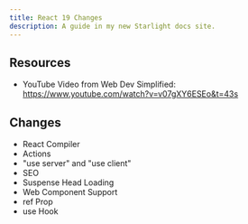 ```yaml
---
title: React 19 Changes
description: A guide in my new Starlight docs site.
---
```


## Resources

- YouTube Video from Web Dev Simplified: <https://www.youtube.com/watch?v=v07gXY6ESEo&t=43s>

## Changes

- React Compiler
- Actions
- "use server" and "use client"
- SEO
- Suspense Head Loading
- Web Component Support
- ref Prop
- use Hook